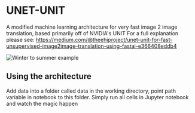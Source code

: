 # UNET-UNIT
A modified machine learning architecture for very fast image 2 image translation, based primarily off of NVIDIA's UNIT
For a full explanation please see: https://medium.com/@theehiproject/unet-unit-for-fast-unsupervised-image2image-translation-using-fastai-e366408eddb4

![Winter to summer example](./winter2summer.jpg)

## Using the architecture
Add data into a folder called data in the working directory, point path variable in notebook to this folder. Simply run all cells in Jupyter notebook and watch the magic happen
